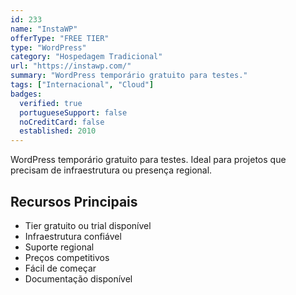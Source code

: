 ```yaml
---
id: 233
name: "InstaWP"
offerType: "FREE TIER"
type: "WordPress"
category: "Hospedagem Tradicional"
url: "https://instawp.com/"
summary: "WordPress temporário gratuito para testes."
tags: ["Internacional", "Cloud"]
badges:
  verified: true
  portugueseSupport: false
  noCreditCard: false
  established: 2010
---
```


WordPress temporário gratuito para testes. Ideal para projetos que precisam de infraestrutura ou presença regional.

## Recursos Principais

- Tier gratuito ou trial disponível
- Infraestrutura confiável
- Suporte regional
- Preços competitivos
- Fácil de começar
- Documentação disponível
